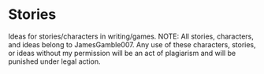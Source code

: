 # Stories 
Ideas for stories/characters in writing/games.
NOTE: All stories, characters, and ideas belong to JamesGamble007. Any use of these characters, stories, or ideas without my permission will be an act of plagiarism and will be punished under legal action.
